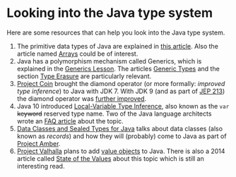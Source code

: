 # Looking into the Java type system
Here are some resources that can help you look into the Java type system.

1. The primitive data types of Java are explained in [this article](https://docs.oracle.com/javase/tutorial/java/nutsandbolts/datatypes.html). Also the article named [Arrays](https://docs.oracle.com/javase/tutorial/java/nutsandbolts/arrays.html) could be of interest.
2. Java has a polymorphism mechanism called Generics, which is explained in the [Generics Lesson](https://docs.oracle.com/javase/tutorial/java/generics/index.html). The articles [Generic Types](https://docs.oracle.com/javase/tutorial/java/generics/types.html) and the section [Type Erasure](https://docs.oracle.com/javase/tutorial/java/generics/erasure.html) are particularly relevant.
3. [Project Coin](https://openjdk.java.net/projects/coin/) brought the diamond operator (or more formally: _improved type inference_) to Java with JDK 7. With JDK 9 (and as part of [JEP 213](https://openjdk.java.net/jeps/213)) the diamond operator was [further improved](https://bugs.openjdk.java.net/browse/JDK-8062373).
4. Java 10 introduced [Local-Variable Type Inference](https://openjdk.java.net/jeps/286), also known as the `var` <span style="text-decoration: line-through">keyword</span> reserved type name. Two of the Java language architects wrote an [FAQ article](https://openjdk.java.net/projects/amber/LVTIFAQ.html) about the topic.
5. [Data Classes and Sealed Types for Java](https://cr.openjdk.java.net/~briangoetz/amber/datum.html) talks about data classes (also known as _records_) and how they will (probably) come to Java as part of [Project Amber](https://openjdk.java.net/projects/amber/).
6. [Project Valhalla](https://openjdk.java.net/projects/valhalla/) plans to add [value objects](https://openjdk.java.net/jeps/169) to Java. There is also a 2014 article called [State of the Values](http://cr.openjdk.java.net/~jrose/values/values-0.html) about this topic which is still an interesting read.
